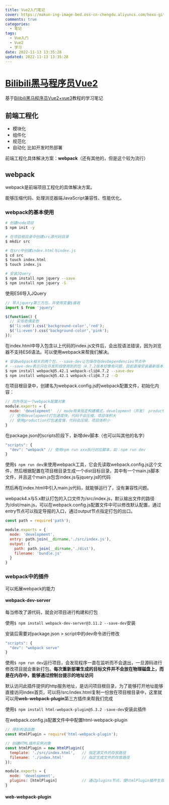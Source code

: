 ```yaml
---
title: Vue2入门笔记
cover: https://makun-ing-image-bed.oss-cn-chengdu.aliyuncs.com/hexo-gitee-blog/article/_post/notes/vue2/cover.png
comments: true
categories:
  - 笔记
tags:
  - Vue入门
  - Vue2
  - 学习
date: 2022-11-13 13:35:28
updated: 2022-11-13 13:35:28
---
```


# [Bilibili黑马程序员Vue2](https://www.bilibili.com/video/BV1zq4y1p7ga/?vd_source=43f3f41b9a99cfe3d5248db59a3897c7)
基于[Bilibili黑马程序员Vue2+vue3](https://www.bilibili.com/video/BV1zq4y1p7ga/?vd_source=43f3f41b9a99cfe3d5248db59a3897c7)教程的学习笔记

## 前端工程化

- 模块化
- 组件化
- 规范化
- 自动化
比如开发时热部署

前端工程化具体解决方案：**webpack**（还有其他的，但是这个较为流行）

## webpack

webpack是前端项目工程化的具体解决方案。

能够压缩代码、处理浏览器端JavaScript兼容性、性能优化。

### webpack的基本使用

```bash
# 创建node项目
$ npm init -y

# 在项目根目录中创建src源代码目录
$ mkdir src

# 在src中创建index.html与index.js
$ cd src
$ touch index.html
$ touch index.js

# 安装JQuery
$ npm install npm jquery --save
$ npm install npm jquery -S
```

使用ES6导入JQuery

```js
// 导入jquery第三方包，并使用变量$接收
import $ from 'jquery'

$(function() {
  // 实现奇偶变色
  $('li:odd').css('background-color','red');
  $('li:even').css('background-color','pink');
});
```

在index.html中导入包含以上代码的index.js文件后，会出现语法错误，因为浏览器不支持ES6语法。可以使用webpack来帮我们解决。

```bash
# 安装webpack相关的两个包，--save-dev让包保存在devDependencies节点中
# --save-dev表示只在开发阶段使用到的包（4.7.2版本好像有问题，目前直接安装最新版本就能解决）
$ npm install webpack@5.42.1 webpack-cli@4.7.2 --save-dev
$ npm install webpack@5.42.1 webpack-cli@4.7.2 --D
```

在项目根目录中，创建名为webpack.config.js的webpack配置文件，初始化内容：

```js
// 向外导出一个webpack配置对象
module.exports = {
  mode: 'development'  // mode用来指定构建模式，development（开发） production（生产）
  // 使用development打包速度快，代码不会压缩，项目体积大
  // 使用production打包速度慢，代码会压缩，项目体积小
}
```

在package.json的scripts阶段下，新增dev脚本（也可以叫其他的名字）

```js
"scripts": {
  "dev": "webpack" // 使用npm run xxx执行对应脚本，如：npm run dev
}
```

使用`$ npm run dev`来使用webpack工具，它会先读取webpack.config.js这个文件，然后根据配置在项目根目录生成一个dist目标目录，其中有一个main.js脚本文件，并且这个main.js包含index.js与jquery.js的代码

然后再在index.html中引入main.js代码，就能够运行了，没有兼容性问题。

webpack4.x与5.x默认打包的入口文件为/src/index.js，默认输出文件的路径为/dist/main.js，可以在webpack.config.js配置文件中可以修改默认配置，通过entry节点可以指定导报的入口，通过output节点指定打包的出口。

```js
const path = require('path');

module.exports = {
  mode: 'development',
  entry: path.join(__dirname,'./src/index.js'),
  output: {
    path: path.join(__dirname,'./dist'),
    filename: 'bundle.js'
  }
}
```

### webpack中的插件

可以拓展webpack的能力

#### webpack-dev-server

每当修改了源代码，就会对项目进行构建和打包

使用`$ npm install webpack-dev-server@3.11.2 --save-dev`安装

安装后需要对package.json > script中的dev命令进行修改

```js
"scripts": {
  "dev": "webpack serve"
}
```

使用`$ npm run dev`运行项目，会发现程序一直在监听而不会退出，一旦源码进行修改项目就会重新打包。**每次重新部署生成的目标文件并不会放在物理磁盘上，而是在内存中，能够通过控制台提示的地址访问**

默认访问此插件提供的http服务地址，是访问项目根目录，为了能够打开地址能够直接访问index首页，可以将/src/index.html复制一份放在项目根目录中，这里就可以用**web-webpack-plugin**第三方插件来帮我们完成

使用`$ npm install html-webpack-plugin@5.3.2 -save-dev`安装此插件

在webpack.config.js配置文件中中配置html-webpack-plugin

```js
// 得到构造函数
const HtmlPlugin = require('html-webpack-plugin');

// 创建HTML插件实例对象
const htmlPlugin = new HtmlPlugin({
  template: './src/index.html',   // 指定源文件的存放路径
  filename: './index.html'        // 指定生成文件的存放路径
});

module.exports = {
  mode: 'development',
  plugins: [htmlPlugin]           // 通过plugins节点，使htmlPlugin插件生效
}
```

#### web-webpack-plugin
